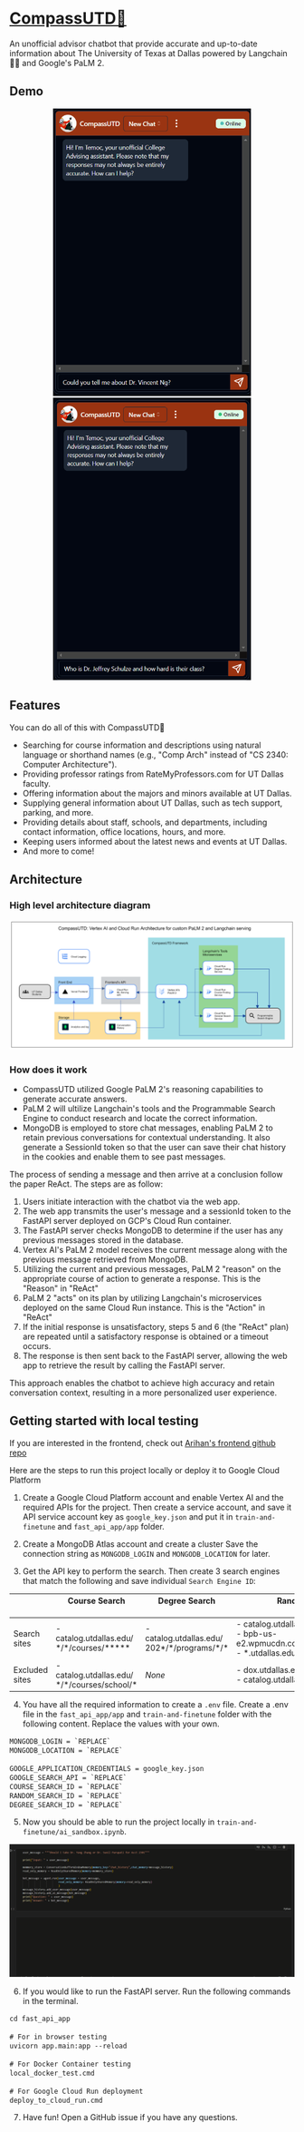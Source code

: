 # [CompassUTD🧭](https://compass-utd.vercel.app/)

An unofficial advisor chatbot that provide accurate and up-to-date information about The University of Texas at Dallas powered by Langchain 🦜️🔗 and Google's PaLM 2.

## Demo

<div style="text-align: center;">
  <img src="static/demo1.gif" alt="Demo: Why should I apply to the Computer Science program?" width="350"/>
  <img src="static/demo2.gif" alt="Demo: Dr. Jeffrey Schulze rating and his class HIST 1301 and HIST 1302 classes' description?" width="350"/>
</div>

## Features

You can do all of this with CompassUTD🧭

- Searching for course information and descriptions using natural language or shorthand names (e.g., "Comp Arch" instead of "CS 2340: Computer Architecture").
- Providing professor ratings from RateMyProfessors.com for UT Dallas faculty.
- Offering information about the majors and minors available at UT Dallas.
- Supplying general information about UT Dallas, such as tech support, parking, and more.
- Providing details about staff, schools, and departments, including contact information, office locations, hours, and more.
- Keeping users informed about the latest news and events at UT Dallas.
- And more to come!

## Architecture

### High level architecture diagram

![High Level Architecture Diagram show how CompassUTD work](static/architecture_diagram.png)

### How does it work

- CompassUTD utilized Google PaLM 2's reasoning capabilities to generate accurate answers.
- PaLM 2 will ultilize Langchain's tools and the Programmable Search Engine to conduct research and locate the correct information.
- MongoDB is employed to store chat messages, enabling PaLM 2 to retain previous conversations for contextual understanding. It also generate a SessionId token so that the user can save their chat history in the cookies and enable them to see past messages.

The process of sending a message and then arrive at a conclusion follow the paper ReAct. The steps are as follow:

1. Users initiate interaction with the chatbot via the web app.
2. The web app transmits the user's message and a sessionId token to the FastAPI server deployed on GCP's Cloud Run container.
3. The FastAPI server checks MongoDB to determine if the user has any previous messages stored in the database.
4. Vertex AI's PaLM 2 model receives the current message along with the previous message retrieved from MongoDB.
5. Utilizing the current and previous messages, PaLM 2 "reason" on the appropriate course of action to generate a response. This is the "Reason" in "ReAct"
6. PaLM 2 "acts" on its plan by utilizing Langchain's microservices deployed on the same Cloud Run instance. This is the "Action" in "ReAct"
7. If the initial response is unsatisfactory, steps 5 and 6 (the "ReAct" plan) are repeated until a satisfactory response is obtained or a timeout occurs.
8. The response is then sent back to the FastAPI server, allowing the web app to retrieve the result by calling the FastAPI server.

This approach enables the chatbot to achieve high accuracy and retain conversation context, resulting in a more personalized user experience.

## Getting started with local testing

If you are interested in the frontend, check out [Arihan's frontend github repo](https://github.com/arihanv/CompassUTD)

Here are the steps to run this project locally or deploy it to Google Cloud Platform

1. Create a Google Cloud Platform account and enable Vertex AI and the required APIs for the project. Then create a service account, and save it API service account key as `google_key.json` and put it in `train-and-finetune` and `fast_api_app/app` folder.

2. Create a MongoDB Atlas account and create a cluster Save the connection string as `MONGODB_LOGIN` and `MONGODB_LOCATION` for later.

3. Get the API key to perform the search. Then create 3 search engines that match the following and save individual `Search Engine ID`:

|                | Course Search <img width=200/>| Degree Search <img width=200/>| Random Search <img width=200/>|
|----------------|--------------------------|-------------------------------|-------------------------------|
| Search sites   | - catalog.utdallas.edu/<br/>\*/\*/courses/***** | - catalog.utdallas.edu/<br/>202*/\*/programs/\*/*  | - catalog.utdallas.edu/\*/\*/home/* <br/> - bpb-us-e2.wpmucdn.com/sites.utdallas.edu/* <br/> - \*.utdallas.edu/* |
| Excluded sites | - catalog.utdallas.edu/<br/>\*/\*/courses/school/*  | *None* | - dox.utdallas.edu/syl*<br/>- catalog.utdallas.edu/* |

4. You have all the required information to create a `.env` file. Create a .env file in the `fast_api_app/app` and `train-and-finetune` folder with the following content. Replace the values with your own.

```
MONGODB_LOGIN = `REPLACE`
MONGODB_LOCATION = `REPLACE`

GOOGLE_APPLICATION_CREDENTIALS = google_key.json
GOOGLE_SEARCH_API = `REPLACE`
COURSE_SEARCH_ID = `REPLACE`
RANDOM_SEARCH_ID = `REPLACE`
DEGREE_SEARCH_ID = `REPLACE`
```

5. Now you should be able to run the project locally in `train-and-finetune/ai_sandbox.ipynb`.

![Running the program in AI Sandbox](static/backendDemo.gif)

6. If you would like to run the FastAPI server. Run the following commands in the terminal.

```
cd fast_api_app

# For in browser testing
uvicorn app.main:app --reload

# For Docker Container testing
local_docker_test.cmd

# For Google Cloud Run deployment
deploy_to_cloud_run.cmd
```

7. Have fun! Open a GitHub issue if you have any questions. 
